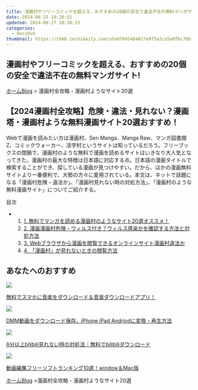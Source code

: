 ```yaml
---
title: 漫画村やフリーコミックを超える、おすすめの20個の安全で違法不在の無料マンガサイト!
date: 2024-08-25 19:20:51
updated: 2024-08-27 10:38:23
categories:
  - macxdvd
thumbnail: https://thmb.techidaily.com/afe8f045484617e9f5a2ca5a0fbc786ffaec7f39c500d09279ae8778f97ad566.jpg
---
```


## 漫画村やフリーコミックを超える、おすすめの20個の安全で違法不在の無料マンガサイト!

[ホーム](https://tools.techidaily.com/macxdvd/products/)[Blog](https://tools.techidaily.com/macxdvd/products/) \> 漫画村全攻略・漫画村ようなサイト20選

## 【2024漫画村全攻略】危険・違法・見れない？漫画塔・漫画村ような無料漫画サイト20選おすすめ！

Webで漫画を読みたい方は漫画村、Sen Manga、Manga Raw、マンガ図書館Z、コミックウォーカー、活字村というサイトは知っているだろう。フリーブックスの閉鎖で、漫画村のような無料で漫画を読めるサイトはいきなり大人気となってきた。漫画村の最大な特徴は日本語に対応する点。日本語の漫画タイトルで検索することができ、探している漫画が見つけやすい。だから、ほかの漫画無料サイトより一番便利で、大勢の方々に愛用されている。本文は、ネットで話題になる「漫画村危険・違法か」、「漫画村見れない時の対処方法」、「漫画村のような無料漫画サイト」についてご紹介する。



目次

* 1. [1. 無料でマンガを読める漫画村のようなサイト20選オススメ！](https://tools.techidaily.com/macxdvd/products/)  
   2. [2. 漫画漫画村危険・ウィルス付き？ウィルス感染かを確認する方法と対処方法](https://tools.techidaily.com/macxdvd/products/)  
   3. [3. Webブラウザから漫画を閲覧できるオンラインサイト漫画村違法か](https://tools.techidaily.com/macxdvd/products/)  
   4. [4. 「漫画村」が見れないときの閲覧方法](https://tools.techidaily.com/macxdvd/products/)



## あなたへのおすすめ

![](https://www.macxdvd.com/blog/img/import-music-to-smartphone-1212.jpg) 

[無料でスマホに音楽をダウンロード＆音楽ダウンロードアプリ！](https://tools.techidaily.com/macxdvd/products/) 

![](https://www.macxdvd.com/blog/img/zql121827.jpg) 

[DMM動画をダウンロード保存、iPhone iPad Andriodに変換・再生方法](https://tools.techidaily.com/macxdvd/products/)

![](https://www.macxdvd.com/blog/img/bilibili-download.jpg) 

[6分以上bilibili見れない時の対処法｜無料でbilibiliダウンロード](https://tools.techidaily.com/macxdvd/products/)

![](https://www.macxdvd.com/blog/img/mv-zld-180621-04.jpg) 

[動画編集フリーソフトランキング10選！window＆Mac版](https://tools.techidaily.com/macxdvd/products/)



[ホーム](https://tools.techidaily.com/macxdvd/products/)[Blog](https://tools.techidaily.com/macxdvd/products/) \>漫画村全攻略・漫画村ようなサイト20選

<ins class="adsbygoogle"
     style="display:block"
     data-ad-format="autorelaxed"
     data-ad-client="ca-pub-7571918770474297"
     data-ad-slot="1223367746"></ins>



<ins class="adsbygoogle"
     style="display:block"
     data-ad-client="ca-pub-7571918770474297"
     data-ad-slot="8358498916"
     data-ad-format="auto"
     data-full-width-responsive="true"></ins>

